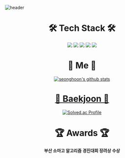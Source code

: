 ![header](https://capsule-render.vercel.app/api?type=slice&color=auto&height=300&section=header&text=SEONGHOON&fontSize=90)




<h1 align="center">🛠 Tech Stack 🛠</h1>
<p align="center">
  <img src="https://img.shields.io/badge/Javascript-F7DF1E?style=flat-square&logo=JavaScript&logoColor=white"/>
  <img src="https://img.shields.io/badge/Python-3776AB?style=flat-square&logo=Python&logoColor=white"/>
  <img src="https://img.shields.io/badge/C-A8B9CC?style=flat-square&logo=C&logoColor=white"/>
  <img src="https://img.shields.io/badge/C++-00599C?style=flat-square&logo=C++&logoColor=white"/>
  <img src="https://img.shields.io/badge/Linux-FCC624?style=flat-square&logo=Linux&logoColor=white"/>
</p>






<h1 align="center">🌹 Me 🌹</h1>
<p align="center">
  <a href="https://www.instagram.com/%22%3E<img src="https://img.shields.io/badge/Instagram-E4405F?style=flat-square&logo=Instagram&logoColor=white%22/%3E</a>
  <a href="https://j1w0n-071209.tistory.com/%22%3E<img src="https://img.shields.io/badge/Tistory-000000?style=flat-square&logo=Tistory&logoColor=white%22/%3E</a>
</p>

<div align="center"> 

  ![seonghoon's github stats](https://github-readme-stats.vercel.app/api?username=seonghoon07&show_icons=true)

</div>

<h1 align="center">📒 Baekjoon 📒</h1>

<div align="center">

  [![Solved.ac Profile](http://mazassumnida.wtf/api/v2/generate_badge?boj=seonghoon07)](https://solved.ac/seonghoon07/)

</div>

<div align="center">

<h1 align="center"> 🏆 Awards 🏆</h1>
  <p><strong>부산 소마고 알고리즘 경진대회 장려상 수상</strong></p>
  <p><strong></strong></p>

</div>
